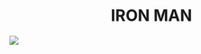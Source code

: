 <h1 align="center">IRON MAN</h1>

![](https://img.shields.io/static/v1?label=PROFILE+VIEWS&message=6969696969&color=ff0000)
